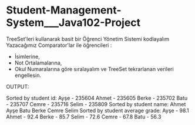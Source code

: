 # Student-Management-System___Java102-Project
TreeSet'leri kullanarak basit bir Öğrenci Yönetim Sistemi kodlayalım
Yazacağımız Comparator'lar ile öğrencileri :
* İsimlerine,
* Not Ortalamalarına, 
* Okul Numaralarına göre sıralayalım ve TreeSet tekrarlanan verileri engellesin.

OUTPUT:

Sorted by student id:
Ayşe - 235604
Ahmet - 235605
Berke - 235702
Batu - 235707
Cemre - 235716
Selim - 235809
Sorted by student name:
Ahmet
Ayşe
Batu
Berke
Cemre
Selim
Sorted by student average grade:
Ayşe - 98.1
Ahmet - 92.4
Berke - 85.7
Selim - 72.6
Cemre - 67.8
Batu - 56.3
